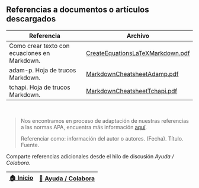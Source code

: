 ## Referencias a documentos o artículos descargados

| Referencia                                   | Archivo                                                                                                                        |
|----------------------------------------------|--------------------------------------------------------------------------------------------------------------------------------|
| Como crear texto con ecuaciones en Markdown. | [CreateEquationsLaTeXMarkdown.pdf](https://raw.githubusercontent.com/admnll/ecuaciones-latex-word-markdown/master/markdown.md) |
| adam-p. Hoja de trucos Markdown.             | [MarkdownCheatsheetAdamp.pdf](https://github.com/adam-p/markdown-here)                                                         |
| tchapi. Hoja de trucos Markdown.             | [MarkdownCheatsheetTchapi.pdf](https://github.com/tchapi/markdown-cheatsheet)                                                  |

<br>

> Nos encontramos en proceso de adaptación de nuestras referencias a las normas APA, encuentra más información [aquí](https://normas-apa.org/referencias/).
> 
> Referenciar como: información del autor o autores. (Fecha). Título. Fuente. 

Comparte referencias adicionales desde el hilo de discusión _Ayuda / Colabora_.

| [:house: Inicio](https://github.com/rcfdtools/R.TeachingResearchGuide) | [:beginner: Ayuda / Colabora](https://github.com/rcfdtools/R.TeachingResearchGuide/discussions/12) |
|------------------------------------------------------------------------|----------------------------------------------------------------------------------------------------|
